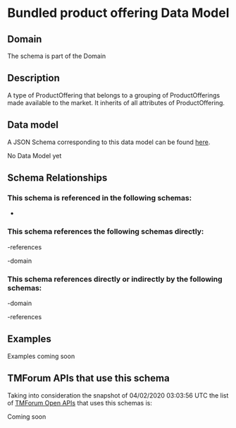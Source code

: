 # Bundled product offering Data Model

## Domain

The  schema is part of the  Domain

## Description

A type of ProductOffering that belongs to a grouping of ProductOfferings made available to the market. It inherits of all attributes of ProductOffering.

## Data model

A JSON Schema corresponding to this data model can be found
[here](https://github.com/tmforum-rand/schemas/blob/candidates/Product/BundledProductOffering.schema.json).

No Data Model yet

## Schema Relationships

### This schema is referenced in the following schemas:

-

### This schema references the following schemas directly:

-references

-domain

### This schema references directly or indirectly by the following schemas:

-domain

-references



## Examples

Examples coming soon

## TMForum APIs that use this schema

Taking into consideration the snapshot of 04/02/2020 03:03:56 UTC the list of [TMForum Open APIs](https://www.tmforum.org/open-apis/) that uses this schemas is:

Coming soon